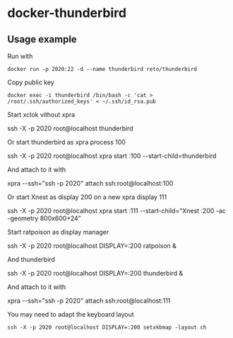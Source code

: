 # docker-thunderbird



## Usage example

Run with

    docker run -p 2020:22 -d --name thunderbird reto/thunderbird 

Copy public key
    
    docker exec -i thunderbird /bin/bash -c 'cat > /root/.ssh/authorized_keys' < ~/.ssh/id_rsa.pub

Start xclok vithout xpra

   ssh -X -p 2020 root@localhost thunderbird

Or start thunderbird as xpra process 100

   ssh -X -p 2020 root@localhost xpra start :100 --start-child=thunderbird

And attach to it with
  
   xpra --ssh="ssh -p 2020" attach ssh:root@localhost:100

Or start Xnest as display 200 on a new xpra display 111

   ssh -X -p 2020 root@localhost xpra start :111 --start-child=\"Xnest :200 -ac -geometry 800x600+24\"

Start ratpoison as display manager

   ssh -X -p 2020 root@localhost DISPLAY=:200 ratpoison & 

And thunderbird

   ssh -X -p 2020 root@localhost DISPLAY=:200 thunderbird &

And attach to it with
  
   xpra --ssh="ssh -p 2020" attach ssh:root@localhost:111

You may need to adapt the keyboard layout

    ssh -X -p 2020 root@localhost DISPLAY=:200 setxkbmap -layout ch

